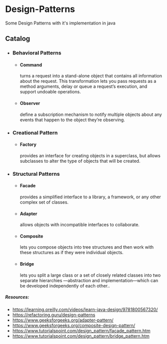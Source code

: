 # Design-Patterns
Some Design Patterns with it's implementation in java

## Catalog
 * ### Behavioral Patterns
    * #### Command 
        turns a request into a stand-alone object that contains all information about the request. 
        This transformation lets you pass requests as a method arguments, delay or queue a request’s execution, and support undoable operations.
    * #### Observer 
        define a subscription mechanism to notify multiple objects about any events that happen to the object they’re observing.
 
 * ### Creational Pattern
    * #### Factory 
        provides an interface for creating objects in a superclass, but allows subclasses to alter the type of objects that will be created.
 
 
 * ### Structural Patterns
    * #### Facade 
        provides a simplified interface to a library, a framework, or any other complex set of classes.
    * #### Adapter 
        allows objects with incompatible interfaces to collaborate.
    * #### Composite 
        lets you compose objects into tree structures and then work with these structures as if they were individual objects.
    * #### Bridge 
        lets you split a large class or a set of closely related classes into two separate hierarchies
        —abstraction and implementation—which can be developed independently of each other..
        
        
##### Resources:
* https://learning.oreilly.com/videos/learn-java-design/9781800567320/
* https://refactoring.guru/design-patterns
* https://www.geeksforgeeks.org/adapter-pattern/
* https://www.geeksforgeeks.org/composite-design-pattern/
* https://www.tutorialspoint.com/design_pattern/facade_pattern.htm 
* https://www.tutorialspoint.com/design_pattern/bridge_pattern.htm
